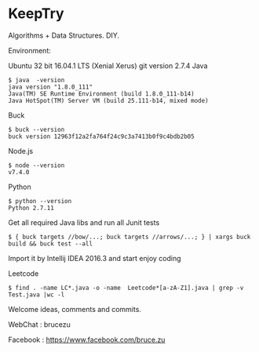 # KeepTry
Algorithms + Data Structures.  DIY.

Environment:

Ubuntu 32 bit 16.04.1 LTS (Xenial Xerus)
git version 2.7.4
Java

```
$ java  -version
java version "1.8.0_111"
Java(TM) SE Runtime Environment (build 1.8.0_111-b14)
Java HotSpot(TM) Server VM (build 25.111-b14, mixed mode)
```

Buck

```
$ buck --version
buck version 12963f12a2fa764f24c9c3a7413b0f9c4bdb2b05

```

Node.js
```
$ node --version
v7.4.0
```

Python

```
$ python --version
Python 2.7.11
```

Get all required Java libs and run all Junit tests

```
$ { buck targets //bow/...; buck targets //arrows/...; } | xargs buck build && buck test --all
```
Import it by Intellij IDEA 2016.3 and start enjoy coding

Leetcode
```
$ find . -name LC*.java -o -name  Leetcode*[a-zA-Z1].java | grep -v Test.java |wc -l
```
Welcome ideas, comments and commits.

WebChat  : brucezu

Facebook : https://www.facebook.com/bruce.zu
